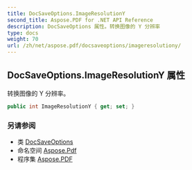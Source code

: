 ```yaml
---
title: DocSaveOptions.ImageResolutionY
second_title: Aspose.PDF for .NET API Reference
description: DocSaveOptions 属性。转换图像的 Y 分辨率
type: docs
weight: 70
url: /zh/net/aspose.pdf/docsaveoptions/imageresolutiony/
---
```

## DocSaveOptions.ImageResolutionY 属性

转换图像的 Y 分辨率。

```csharp
public int ImageResolutionY { get; set; }
```

### 另请参阅

* 类 [DocSaveOptions](../)
* 命名空间 [Aspose.Pdf](../../../aspose.pdf/)
* 程序集 [Aspose.PDF](../../../)